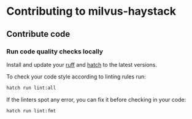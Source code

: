 # Contributing to milvus-haystack

## Contribute code

### Run code quality checks locally

Install and update your [ruff](https://github.com/astral-sh/ruff) and [hatch](https://github.com/pypa/hatch) to the latest versions.

To check your code style according to linting rules run:
```sh
hatch run lint:all
````

If the linters spot any error, you can fix it before checking in your code:
```sh
hatch run lint:fmt
```
